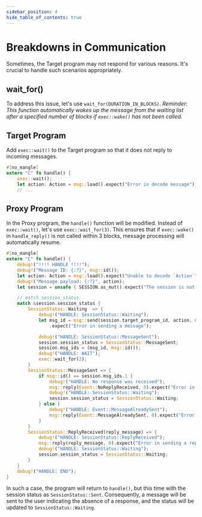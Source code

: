 ```yaml
---
sidebar_position: 4
hide_table_of_contents: true
---
```


# Breakdowns in Communication

Sometimes, the Target program may not respond for various reasons. It's crucial to handle such scenarios appropriately.

## wait_for()

To address this issue, let's use `wait_for(DURATION_IN_BLOCKS)`.
*Reminder: This function automatically wakes up the message from the waiting list after a specified number of blocks if `exec::wake()` has not been called.*

## Target Program

Add `exec::wait()` to the Target program so that it does not reply to incoming messages.

```rust
#[no_mangle]
extern "C" fn handle() {
    exec::wait();
    let action: Action = msg::load().expect("Error in decode message");
    // ...

```

## Proxy Program

In the Proxy program, the `handle()` function will be modified. Instead of `exec::wait()`, let's use `exec::wait_for(3)`. This ensures that if `exec::wake()` in `handle_reply()` is not called within 3 blocks, message processing will automatically resume.

```rust
#[no_mangle]
extern "C" fn handle() {
    debug!("!!!! HANDLE !!!!");
    debug!("Message ID: {:?}", msg::id());
    let action: Action = msg::load().expect("Unable to decode `Action`");
    debug!("Message payload: {:?}", action);
    let session = unsafe { SESSION.as_mut().expect("The session is not initialized") };

    // match session_status
    match &session.session_status {
        SessionStatus::Waiting  => {
            debug!("HANDLE: SessionStatus::Waiting");
            let msg_id = msg::send(session.target_program_id, action, 0)
                .expect("Error in sending a message");

            debug!("HANDLE: SessionStatus::MessageSent");
            session.session_status = SessionStatus::MessageSent;
            session.msg_ids = (msg_id, msg::id());
            debug!("HANDLE: WAIT");
            exec::wait_for(3);
        }
        SessionStatus::MessageSent => {
            if msg::id() == session.msg_ids.1 {
                debug!("HANDLE: No response was received");
                msg::reply(Event::NoReplyReceived, 0).expect("Error in sending a reply");
                debug!("HANDLE: SessionStatus::Waiting");
                session.session_status = SessionStatus::Waiting;
            } else {
                debug!("HANDLE: Event::MessageAlreadySent");
                msg::reply(Event::MessageAlreadySent, 0).expect("Error in sending a reply");
            }
        }
        SessionStatus::ReplyReceived(reply_message) => {
            debug!("HANDLE: SessionStatus::ReplyReceived");
            msg::reply(reply_message, 0).expect("Error in sending a reply");
            debug!("HANDLE: SessionStatus::Waiting");
            session.session_status = SessionStatus::Waiting;
        }
    }
    debug!("HANDLE: END");
}
```

In such a case, the program will return to `handle()`, but this time with the session status as `SessionStatus::Sent`. Consequently, a message will be sent to the user indicating the absence of a response, and the status will be updated to `SessionStatus::Waiting`.
